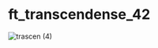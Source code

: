 # ft_transcendense_42

![trascen (4)](https://github.com/ichinose9372/ft_transcendense_42/assets/107186124/34733853-e67f-4c32-8ebe-5acef0a8989f)
